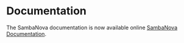 # Documentation

The SambaNova documentation is now available online [SambaNova Documentation](https://docs.sambanova.ai/developer/latest/sambaflow-intro.html).
